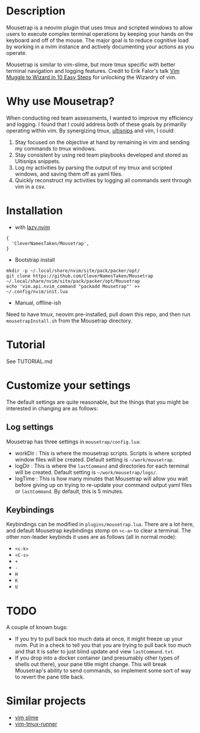 # Description

Mousetrap is a neovim plugin that uses tmux and scripted windows to allow users to execute complex terminal operations by keeping your hands on the keyboard and off of the mouse.  The major goal is to reduce cognitive load by working in a nvim instance and actively documenting your actions as you operate.

Mousetrap is similar to vim-slime, but more tmux specific with better terminal navigation and logging features.  Credit to Erik Falor's talk [Vim Muggle to Wizard in 10 Easy Steps](youtube.com/watch?v=-7RSVclyOEg) for unlocking the Wizardry of vim.

# Why use Mousetrap?

When conducting red team assessments, I wanted to improve my efficiency and logging.  I found that I could address both of these goals by primarilly operating within vim.  By synergizing tmux, [ultisnips](https://github.com/SirVer/ultisnips) and vim, I could:

1) Stay focused on the objective at hand by remaining in vim and sending my commands to tmux windows.
2) Stay consistent by using red team playbooks developed and stored as Ultisnips snippets.
3) Log my activities by parsing the output of my tmux and scripted windows, and saving them off as yaml files.
4) Quickly reconstruct my activities by logging all commands sent through vim in a csv.

# Installation

* with [lazy.nvim](https://github.com/folke/lazy.nvim)

```
{
  'CleverNamesTaken/Mousetrap',
}
```

* Bootstrap install

```
mkdir -p ~/.local/share/nvim/site/pack/packer/opt/
git clone https://github.com/CleverNamesTaken/Mousetrap ~/.local/share/nvim/site/pack/packer/opt/Mousetrap
echo 'vim.api.nvim_command "packadd Mousetrap"' >> ~/.config/nvim/init.lua
```

* Manual, offline-ish

Need to have tmux, neovim pre-installed, pull down this repo, and then run `mousetrapInstall.sh` from the Mousetrap directory.

# Tutorial

See TUTORIAL.md

# Customize your settings

The default settings are quite reasonable, but the things that you might be interested in changing are as follows:

## Log settings

Mousetrap has three settings in `mousetrap/config.lua`:
- workDir : This is where the mousetrap scripts.  Scripts is where scripted window files will be created. Default setting is `~/work/mousetrap`.
- logDir : This is where the `lastCommand` and directories for each terminal will be created.  Default setting is `~/work/mousetrap/logs/`.
- logTime : This is how many minutes that Mousetrap will allow you wait before giving up on trying to re-update your command output yaml files or `lastCommand`.  By default, this is 5 minutes.

## Keybindings

Keybindings can be modified in `plugins/mousetrap.lua`.  There are a lot here, and default Mousetrap keybindings stomp on `<c-a>` to clear a terminal.  The other non-leader keybinds it uses are as follows (all in normal mode):

- `<c-k>`
- `<C-s>`
- `+`
- `-`
- `H`
- `K`
- `U`

# TODO

A couple of known bugs:

- If you try to pull back too much data at once, it might freeze up your nvim.  Put in a check to tell you that you are trying to pull back too much and that it is safer to just blind update and view `lastCommand.txt`.
- If you drop into a docker container (and presumably other types of shells out there), your pane title might change.  This will break Mousetrap's ability to send commands, so implement some sort of way to revert the pane title back.

# Similar projects

- [vim slime](https://github.com/jpalardy/vim-slime)
- [vim-tmux-runner](https://github.com/christoomey/vim-tmux-runner)

